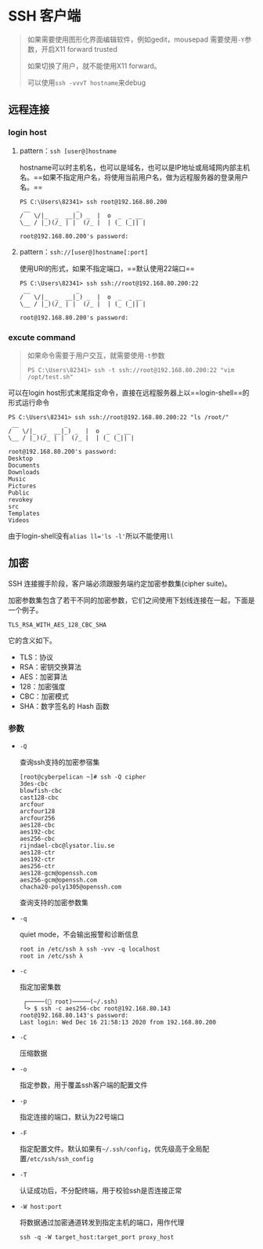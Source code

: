 # SSH 客户端

> 如果需要使用图形化界面编辑软件，例如gedit，mousepad 需要使用`-Y`参数，开启X11 forward trusted
>
> 如果切换了用户，就不能使用X11 forward。
>
> 可以使用`ssh -vvvT hostname`来debug

## 远程连接

### login host

1. pattern：`ssh [user@]hostname`

   hostname可以时主机名，也可以是域名，也可以是IP地址或局域网内部主机名。==如果不指定用户名，将使用当前用户名，做为远程服务器的登录用户名。==

   ```
   PS C:\Users\82341> ssh root@192.168.80.200
    __             _
   /   \/|_  _  __|_) _  |  o  _  _ __
   \__ / |_)(/_ | |  (/_ |  | (_ (_|| |
   
   root@192.168.80.200's password:
   ```

2. pattern：`ssh://[user@]hostname[:port]`

   使用URI的形式，如果不指定端口，==默认使用22端口==

   ```
   PS C:\Users\82341> ssh ssh://root@192.168.80.200:22
    __             _
   /   \/|_  _  __|_) _  |  o  _  _ __
   \__ / |_)(/_ | |  (/_ |  | (_ (_|| |
   
   root@192.168.80.200's password:
   ```

### excute command

> 如果命令需要于用户交互，就需要使用`-t`参数
>
> ```
> PS C:\Users\82341> ssh -t ssh://root@192.168.80.200:22 "vim /opt/test.sh"
> ```

可以在login host形式末尾指定命令，直接在远程服务器上以==login-shell==的形式运行命令

```
PS C:\Users\82341> ssh ssh://root@192.168.80.200:22 "ls /root/"
 __             _
/   \/|_  _  __|_) _  |  o  _  _ __
\__ / |_)(/_ | |  (/_ |  | (_ (_|| |

root@192.168.80.200's password:
Desktop
Documents
Downloads
Music
Pictures
Public
revokey
src
Templates
Videos
```

由于login-shell没有`alias ll='ls -l'`所以不能使用`ll`

## 加密

SSH 连接握手阶段，客户端必须跟服务端约定加密参数集(cipher suite)。

加密参数集包含了若干不同的加密参数，它们之间使用下划线连接在一起，下面是一个例子。

```
TLS_RSA_WITH_AES_128_CBC_SHA
```

它的含义如下。

- TLS：协议
- RSA：密钥交换算法
- AES：加密算法
- 128：加密强度
- CBC：加密模式
- SHA：数字签名的 Hash 函数

### 参数

- `-Q`

  查询ssh支持的加密参宿集

  ```
  [root@cyberpelican ~]# ssh -Q cipher
  3des-cbc
  blowfish-cbc
  cast128-cbc
  arcfour
  arcfour128
  arcfour256
  aes128-cbc
  aes192-cbc
  aes256-cbc
  rijndael-cbc@lysator.liu.se
  aes128-ctr
  aes192-ctr
  aes256-ctr
  aes128-gcm@openssh.com
  aes256-gcm@openssh.com
  chacha20-poly1305@openssh.com
  ```

  查询支持的加密参数集

- `-q`

  quiet mode，不会输出报警和诊断信息

  ```
  root in /etc/ssh λ ssh -vvv -q localhost
  root in /etc/ssh λ 
  ```
  
- `-c`

  指定加密集数

  ```
   ┌─────( root)─────(~/.ssh) 
   └> $ ssh -c aes256-cbc root@192.168.80.143
  root@192.168.80.143's password: 
  Last login: Wed Dec 16 21:58:13 2020 from 192.168.80.200
  ```

- `-C`

  压缩数据

- `-o`

  指定参数，用于覆盖ssh客户端的配置文件

- `-p`

  指定连接的端口，默认为22号端口

- `-F`

  指定配置文件。默认如果有`~/.ssh/config`，优先级高于全局配置`/etc/ssh/ssh_config`

- `-T`

  认证成功后，不分配终端，用于校验ssh是否连接正常

- `-W host:port`

  将数据通过加密通道转发到指定主机的端口，用作代理

  ```
  ssh -q -W target_host:target_port proxy_host
  ```
  
  